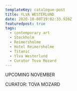 ```yaml
---
templateKey: catalogue-post
title: YLVA WESTERLUND
date: 2020-10-08T19:02:33.928Z
featuredpost: true
tags:
  - contemporary art
  - Stockholm
  - Reimersholme
  - Hotel Reimersholme
  - Titanic
  - Ylva Westerlund
  - Curator Tova Mozard
---
```

UPCOMING NOVEMBER

CURATOR: TOVA MOZARD